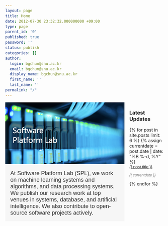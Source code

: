 ```yaml
---
layout: page
title: Home
date: 2012-07-30 23:32:32.000000000 +09:00
type: page
parent_id: '0'
published: true
password: ''
status: publish
categories: []
author:
  login: bgchun@snu.ac.kr
  email: bgchun@snu.ac.kr
  display_name: bgchun@snu.ac.kr
  first_name: ''
  last_name: ''
permalink: "/"
---
```


<div class="main_page">
  <div class="main_first_column">
    <img src="./assets/resources/spl_landing_logo.png">
    <div class="reading_box">
        At Software Platform Lab (SPL), we work on machine learning systems and algorithms, and data processing systems. We publish our research work at top venues in systems, database, and artificial intelligence. We also contribute to open-source software projects actively.
    </div>
  </div>
  <div class="main_second_column">
    <h3>Latest Updates</h3>
    {% for post in site.posts limit: 6 %}
      {% assign currentdate = post.date | date: "%B %-d, %Y" %}
      <div class="update_contents">
        <a href="{{ post.permalink }}">{{ post.title }}</a>
      </div>
      <div class="update_date">{{ currentdate }}</div>
    {% endfor %}
  </div>
</div>

<style>
.topics_title {
    color: #3366ff;
}

.main_page {
    display: flex;
    flex-direction: row;
    width: "100%";
}

.main_first_column {
    width: "65%";
}

.main_second_column {
    padding-left: 1rem;
    flex-grow: 1;
}

.reading_box {
    padding: 1rem;
    font-size: 1rem;
    background-color: #f6f6f6;
    border-left-width: 3px;
    border-left-color: #12a5f4;
    border: 0px solid #f6f6f6;
    font-size: 18px;
    font-family: Tahoma, sans-serif;
    color: #333333;
}

.update_title {
    font-family: "Montserrat", Arial, Helvetica, sans-serif;
    color: #333333;
    line-height: 27px;
}

.update_date {
    font: 12px/14px 'PTSansItalic', arial, helvetica, sans-serif;
    color: #747474;
    font-style: italic;
    margin-block-start: 1em;
    margin-block-end: 1em;
}

.update_contents {
      color: #333333;
      font-size: 13px;
      font-family: "Montserrat", Arial, Helvetica, sans-serif;
}
</style>
